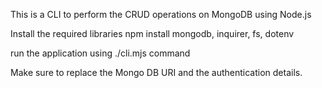 This is a CLI to perform the CRUD operations on MongoDB using Node.js

Install the required libraries
npm install mongodb, inquirer, fs, dotenv

run the application using ./cli.mjs command

Make sure to replace the Mongo DB URI and the authentication details.